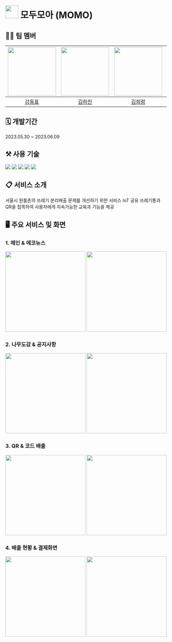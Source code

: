 # <img src="https://github.com/MODUMOA/.github/assets/76652908/d7db77a1-b657-4c4c-8b73-dcdb5c3782c6" width=40> 모두모아 (MOMO)

## 👨‍💻 팀 멤버
| <a href="https://github.com/97Kzone"><img src="https://avatars.githubusercontent.com/u/76652908?v=4" width="150px"></a> | <a href="https://github.com/hajin618"><img src="https://avatars.githubusercontent.com/u/88872527?v=4?v=4?v=4" width="150px"></a> | <a href="https://github.com/heuirr22"><img src="https://avatars.githubusercontent.com/u/90780022?v=4?v=4?v=4" width="150px"></a> |  <a href="https://github.com/xkagja2006"><img src="https://avatars.githubusercontent.com/u/28944196?v=4?v=4" width="150px"></a> |  <a href="https://github.com/JeongMiiiin"><img src="https://avatars.githubusercontent.com/u/112797177?v=4?v=4?v=4" width="150px"></a> |
| :--: |:--: |:--: |:--: |:--: |
| [강동표](https://github.com/97Kzone) | [김하진](https://github.com/hajin618) | [김희령](https://github.com/heuirr22) | [이지영](https://github.com/xkagja2006) | [정민](https://github.com/JeongMiiiin) 

## 🗓️ 개발기간
2023.05.30 ~ 2023.06.09

## ⚒️ 사용 기술
<img src="https://img.shields.io/badge/spring-6DB33F?style=for-the-badge&logo=Spring&logoColor=white">&nbsp;<img src="https://img.shields.io/badge/Vue-4FC08D?style=for-the-badge&logo=Vue.js&logoColor=white">&nbsp;<img src="https://img.shields.io/badge/MySQL-4479A1?style=for-the-badge&logo=MySql&logoColor=white">&nbsp;<img src="https://img.shields.io/badge/amazon ec2-FF9900?style=for-the-badge&logo=amazonec2&logoColor=white">&nbsp;<img src="https://img.shields.io/badge/amazon rds-527FFF?style=for-the-badge&logo=amazonRDS&logoColor=white">

## 📋 서비스 소개
서울시 원룸촌의 쓰레기 분리배출 문제를 개선하기 위한 서비스
IoT 공유 쓰레기통과 QR을 접목하여 사용자에게 지속가능한 교육과 기능을 제공

## 🖥️ 주요 서비스 및 화면

### 1. 메인 & 에코뉴스
<img src="https://github.com/MODUMOA/.github/assets/76652908/38816500-d3cf-49e5-9da7-8c117d8ef120" width=250>
<img src="https://github.com/MODUMOA/.github/assets/76652908/cbd8f769-0d06-4234-bd38-fb8a50152efa" width=250>

### 2. 나무도감 & 공지사항
<img src="https://github.com/MODUMOA/.github/assets/76652908/b7b15672-43ce-427d-902c-bad1d827891c" width=250>
<img src="https://github.com/MODUMOA/.github/assets/76652908/e9df56f5-faaf-4885-b445-0d2b385fa3dd" width=250>

### 3. QR & 코드 배출
<img src="https://github.com/MODUMOA/.github/assets/76652908/26198ef4-db88-4f27-bd72-d15ce4b98a5f" width=250>
<img src="https://github.com/MODUMOA/.github/assets/76652908/e1c89daa-84a0-4062-a5c7-0c750055b58e" width=250>

### 4. 배출 현황 & 결제화면
<img src="https://github.com/MODUMOA/.github/assets/76652908/950ce8f5-394d-40fb-a147-48b8cdd43a76" width=250>
<img src="https://github.com/MODUMOA/.github/assets/76652908/9a50c125-dfe6-49a3-a965-491bfe78264d" width=250>
